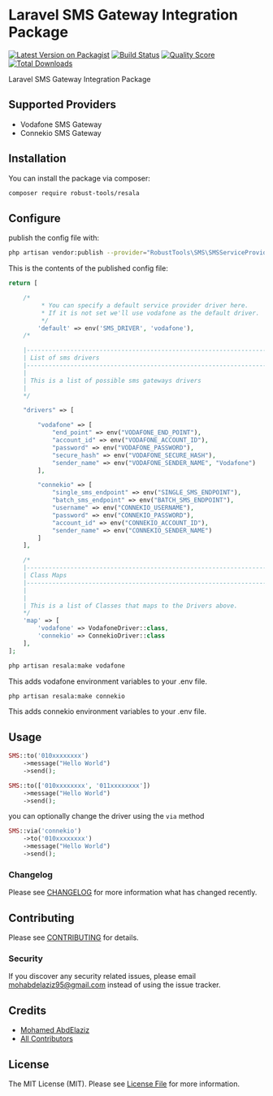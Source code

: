 # Laravel SMS Gateway Integration Package

[![Latest Version on Packagist](https://img.shields.io/packagist/v/robust-tools/sms.svg?style=flat-square)](https://packagist.org/packages/robust-tools/sms)
[![Build Status](https://img.shields.io/travis/robust-tools/sms/master.svg?style=flat-square)](https://travis-ci.org/robust-tools/sms)
[![Quality Score](https://img.shields.io/scrutinizer/g/robust-tools/sms.svg?style=flat-square)](https://scrutinizer-ci.com/g/robust-tools/sms)
[![Total Downloads](https://img.shields.io/packagist/dt/robust-tools/sms.svg?style=flat-square)](https://packagist.org/packages/robust-tools/sms)

Laravel SMS Gateway Integration Package

## Supported Providers
- Vodafone SMS Gateway
- Connekio SMS Gateway

## Installation

You can install the package via composer:

```bash
composer require robust-tools/resala
```

## Configure

publish the config file with:

```bash
php artisan vendor:publish --provider="RobustTools\SMS\SMSServiceProvider" --tag="config"
```

This is the contents of the published config file:

```php
return [

    /*
         * You can specify a default service provider driver here.
         * If it is not set we'll use vodafone as the default driver.
         */
        'default' => env('SMS_DRIVER', 'vodafone'),
    /*

    |--------------------------------------------------------------------------
    | List of sms drivers
    |--------------------------------------------------------------------------
    |
    | This is a list of possible sms gateways drivers
    |
    */

    "drivers" => [

        "vodafone" => [
            "end_point" => env("VODAFONE_END_POINT"),
            "account_id" => env("VODAFONE_ACCOUNT_ID"),
            "password" => env("VODAFONE_PASSWORD"),
            "secure_hash" => env("VODAFONE_SECURE_HASH"),
            "sender_name" => env("VODAFONE_SENDER_NAME", "Vodafone")
        ],

        "connekio" => [
            "single_sms_endpoint" => env("SINGLE_SMS_ENDPOINT"),
            "batch_sms_endpoint" => env("BATCH_SMS_ENDPOINT"),
            "username" => env("CONNEKIO_USERNAME"),
            "password" => env("CONNEKIO_PASSWORD"),
            "account_id" => env("CONNEKIO_ACCOUNT_ID"),
            "sender_name" => env("CONNEKIO_SENDER_NAME")
        ]
    ],

    /*
    |--------------------------------------------------------------------------
    | Class Maps
    |--------------------------------------------------------------------------
    |
    |
    | This is a list of Classes that maps to the Drivers above.
    */
    'map' => [
        'vodafone' => VodafoneDriver::class,
        'connekio' => ConnekioDriver::class
    ],
];
```

```bash
php artisan resala:make vodafone
```
This adds vodafone environment variables to your .env file.
 
```bash
php artisan resala:make connekio
```
This adds connekio environment variables to your .env file.

## Usage

``` php
SMS::to('010xxxxxxxx')
    ->message("Hello World")
    ->send();

SMS::to(['010xxxxxxxx', '011xxxxxxxx'])
    ->message("Hello World")
    ->send();
```
you can optionally change the driver using the `via` method
```php
SMS::via('connekio')
    ->to('010xxxxxxxx')
    ->message("Hello World")
    ->send();
```
### Changelog

Please see [CHANGELOG](CHANGELOG.md) for more information what has changed recently.

## Contributing

Please see [CONTRIBUTING](CONTRIBUTING.md) for details.

### Security

If you discover any security related issues, please email mohabdelaziz95@gmail.com instead of using the issue tracker.

## Credits

- [Mohamed AbdElaziz](https://github.com/mohabdelaziz95)
- [All Contributors](../../contributors)

## License

The MIT License (MIT). Please see [License File](LICENSE.md) for more information.
